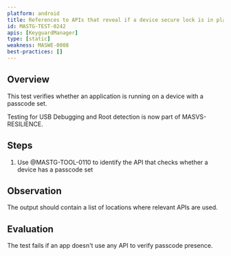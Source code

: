 ```yaml
---
platform: android
title: References to APIs that reveal if a device secure lock is in place
id: MASTG-TEST-0242
apis: [KeyguardManager]
type: [static]
weakness: MASWE-0008
best-practices: []
---
```


## Overview

This test verifies whether an application is running on a device with a passcode set.

Testing for USB Debugging and Root detection is now part of MASVS-RESILIENCE.

## Steps

1. Use @MASTG-TOOL-0110 to identify the API that checks whether a device has a passcode set

## Observation

The output should contain a list of locations where relevant APIs are used.

## Evaluation

The test fails if an app doesn't use any API to verify passcode presence.
